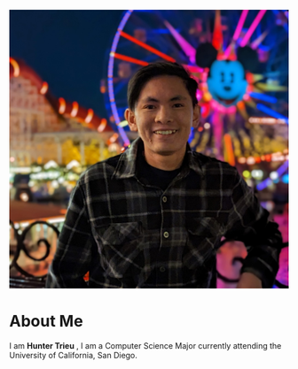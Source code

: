 ![Image](photos/PXL_20221217_030852264.PORTRAIT.jpg)

# About Me

I am **Hunter Trieu** , I am a Computer Science Major currently attending the University of California, San Diego.